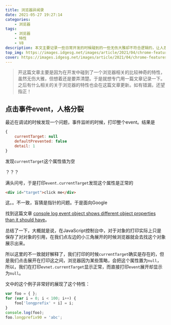 ```yaml
---
title: 浏览器异闻录
date: 2021-05-27 19:27:14
categories: 
    - 浏览器
tags: 
    - 浏览器
    - 特性
    - V8
description: 本文主要记录一些日常开发的时候碰到的一些无伤大雅却不符合逻辑的，让人忍俊不禁的浏览器特性。如有错漏，还望指正!
top_img: https://images.idgesg.net/images/article/2021/04/chrome-features-100885320-large.jpg
cover: https://images.idgesg.net/images/article/2021/04/chrome-features-100885320-large.jpg
---
```




> 开这篇文章主要是因为在开发中碰到了一个浏览器相关的比较神奇的特性，虽然无伤大雅，但想着还是要弄清楚。于是就想专门用一篇文章记录一下。之后有什么相关的关于浏览器的特性也会在这篇文章更新。如有错漏，还望指正！

## 点击事件event，人格分裂

最近在调试的时候发现一个问题，事件监听的时候，打印整个event。结果是
```js
{
    currentTarget: null
    defaultPrevented: false
    detail: 1
}
```

发现`currentTarget`这个属性值为空

？？？

满头问号，于是打印`event.currentTarget`发现这个属性是正常的

```html
<div id="target">click me</div>
```

这。。不一致，盲猜是指针的问题。于是面向Google

找到这篇文章 [console log event object shows different object properties than it should have](https://stackoverflow.com/questions/26496176/console-log-event-object-shows-different-object-properties-than-it-should-have)。

总结了一下，大概就是说，在JavaScript控制台中，对于对象的打印实际上只是保存了对对象的引用，在我们点左边的小三角展开的时候浏览器就会去找这个对象展示出来。

所以这里的不一致就好解释了，我们打印的时候`currentTarget`确实是存在的，但是我们点击展开在打印这之间，浏览器因为某些策略，会把这个属性置为`null`，所以，我们在打印`evnet.currentTarget`显示正常，而直接打印`event`展开却显示为`null`。

文中的这个例子非常好的展现了这个特性：

```js
var foo = { };
for (var i = 0; i < 100; i++) {
    foo['longprefix' + i] = i;
}
console.log(foo);
foo.longprefix90 = 'abc';
```



